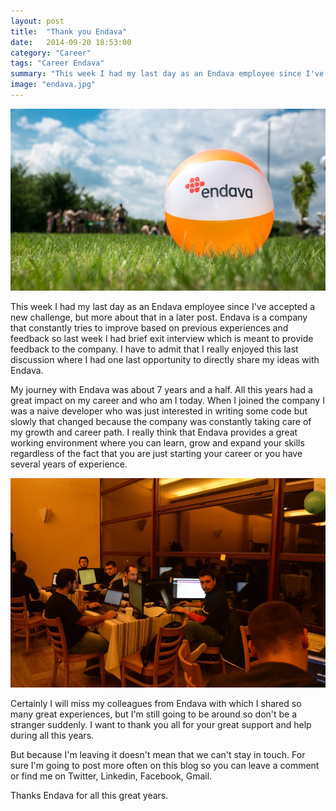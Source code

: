 ```yaml
---
layout: post
title:  "Thank you Endava"
date:   2014-09-20 18:53:00
category: "Career"
tags: "Career Endava"
summary: "This week I had my last day as an Endava employee since I've accepted a new challenge, but more about that in a later post. Endava is a company that constantly tries to improve based on previous experiences and feedback, so last week I had brief exit interview which is meant to provide feedback to the company. I have to admit that I really enjoyed this last discussion where I had one last opportunity to directly share my ideas with  Endava."
image: "endava.jpg"
---
```


<img src="/assets/images/posts/endava.jpg" alt="Thank you Endava" title="Thank you Endava" class="img-responsive">

<p class="dropcap">This week I had my last day as an Endava employee since I've accepted a new challenge, but more about that in a later post. Endava is a company that constantly tries to improve based on previous experiences and feedback so last week I had brief exit interview which is meant to provide feedback to the company. I have to admit that I really enjoyed this last discussion where I had one last opportunity to directly share my ideas with Endava.</p>

My journey with Endava was about 7 years and a half. All this years had a great impact on my career and who am I today. When I joined the company I was a naive developer who was just interested in writing some code but slowly that changed because the company was constantly taking care of my growth and career path. I really think that Endava provides a great working environment where you can learn, grow and expand your skills regardless of the fact that you are just starting your career or you have several years of experience.

<img src="/assets/images/posts/endava_colleagues.jpg" alt="Thank you Endava" title="Thank you Endava" class="img-responsive">

Certainly I will miss my colleagues from Endava with which I shared so many great experiences, but I'm still going to be around so don't be a stranger suddenly. I want to thank you all for your great support and help during all this years.

But because I'm leaving it doesn't mean that we can't stay in touch. For sure I'm going to post more often on this blog so you can leave a comment or find me on Twitter, Linkedin, Facebook, Gmail.

Thanks Endava for all this great years.